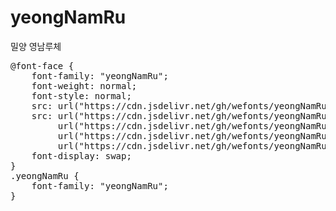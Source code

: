 # yeongNamRu
밀양 영남루체

<pre>
@font-face {
    font-family: "yeongNamRu";
    font-weight: normal;
    font-style: normal;
    src: url("https://cdn.jsdelivr.net/gh/wefonts/yeongNamRu/yeongNamRu.eot");
    src: url("https://cdn.jsdelivr.net/gh/wefonts/yeongNamRu/yeongNamRu.eot?#iefix") format("embedded-opentype"),
         url("https://cdn.jsdelivr.net/gh/wefonts/yeongNamRu/yeongNamRu.woff2") format("woff2"),
         url("https://cdn.jsdelivr.net/gh/wefonts/yeongNamRu/yeongNamRu.woff") format("woff"),
         url("https://cdn.jsdelivr.net/gh/wefonts/yeongNamRu/yeongNamRu.ttf") format("truetype");
    font-display: swap;
}
.yeongNamRu {
    font-family: "yeongNamRu";
}
</pre>
